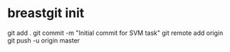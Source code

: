 # breastgit init
git add .
git commit -m "Initial commit for SVM task"
git remote add origin <your-repo-link>
git push -u origin master
